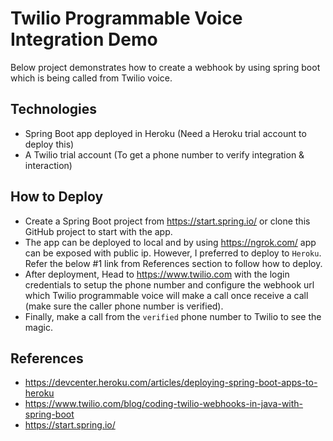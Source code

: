 # Twilio Programmable Voice Integration Demo
Below project demonstrates how to create a webhook by using spring boot
which is being called from Twilio voice.

## Technologies
- Spring Boot app deployed in Heroku (Need a Heroku trial account to deploy this)
- A Twilio trial account (To get a phone number to verify integration & interaction)

## How to Deploy
- Create a Spring Boot project from https://start.spring.io/ or clone this GitHub project to start with the app.
- The app can be deployed to local and by using https://ngrok.com/ app can be exposed with public ip.
   However, I preferred to deploy to ```Heroku```. Refer the below #1 link from
   References section to follow how to deploy.
- After deployment, Head to https://www.twilio.com with the login credentials
  to setup the phone number and configure the webhook url which Twilio programmable
  voice will make a call once receive a call (make sure the caller phone number is verified).
- Finally, make a call from the ```verified``` phone number to Twilio to see the magic.       

## References
- https://devcenter.heroku.com/articles/deploying-spring-boot-apps-to-heroku
- https://www.twilio.com/blog/coding-twilio-webhooks-in-java-with-spring-boot
- https://start.spring.io/